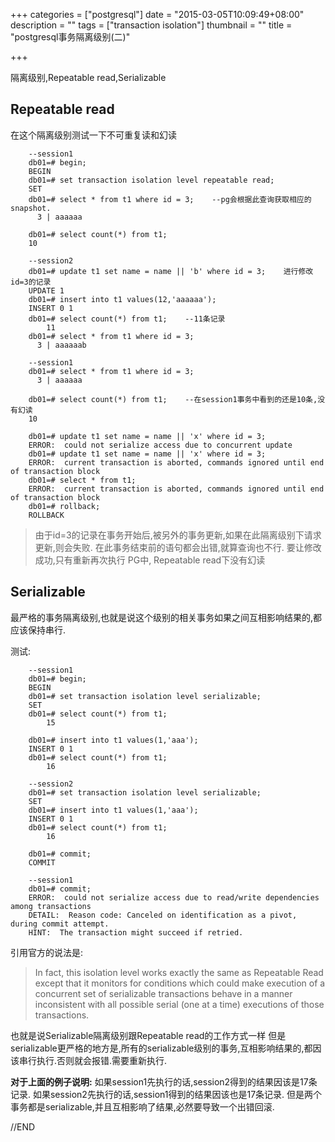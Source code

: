 +++
categories = ["postgresql"]
date = "2015-03-05T10:09:49+08:00"
description = ""
tags = ["transaction isolation"]
thumbnail = ""
title = "postgresql事务隔离级别(二)"

+++

隔离级别,Repeatable read,Serializable

<!--more-->

## Repeatable read

在这个隔离级别测试一下不可重复读和幻读

```
    --session1
    db01=# begin;
    BEGIN
    db01=# set transaction isolation level repeatable read;
    SET
    db01=# select * from t1 where id = 3;    --pg会根据此查询获取相应的snapshot.
      3 | aaaaaa

    db01=# select count(*) from t1;
    10

    --session2
    db01=# update t1 set name = name || 'b' where id = 3;    进行修改id=3的记录
    UPDATE 1
    db01=# insert into t1 values(12,'aaaaaa');
    INSERT 0 1
    db01=# select count(*) from t1;    --11条记录
        11
    db01=# select * from t1 where id = 3;
      3 | aaaaaab

    --session1
    db01=# select * from t1 where id = 3;
      3 | aaaaaa

    db01=# select count(*) from t1;    --在session1事务中看到的还是10条,没有幻读
    10

    db01=# update t1 set name = name || 'x' where id = 3;
    ERROR:  could not serialize access due to concurrent update
    db01=# update t1 set name = name || 'x' where id = 3;
    ERROR:  current transaction is aborted, commands ignored until end of transaction block
    db01=# select * from t1;
    ERROR:  current transaction is aborted, commands ignored until end of transaction block
    db01=# rollback;
    ROLLBACK
```

> 由于id=3的记录在事务开始后,被另外的事务更新,如果在此隔离级别下请求更新,则会失败.
> 在此事务结束前的语句都会出错,就算查询也不行.
> 要让修改成功,只有重新再次执行
> PG中, Repeatable read下没有幻读

## Serializable

最严格的事务隔离级别,也就是说这个级别的相关事务如果之间互相影响结果的,都应该保持串行.

测试:

```
    --session1
    db01=# begin;
    BEGIN
    db01=# set transaction isolation level serializable;
    SET
    db01=# select count(*) from t1;
        15

    db01=# insert into t1 values(1,'aaa');
    INSERT 0 1
    db01=# select count(*) from t1;
        16

    --session2
    db01=# set transaction isolation level serializable;
    SET
    db01=# insert into t1 values(1,'aaa');
    INSERT 0 1
    db01=# select count(*) from t1;
        16

    db01=# commit;
    COMMIT

    --session1
    db01=# commit;
    ERROR:  could not serialize access due to read/write dependencies among transactions
    DETAIL:  Reason code: Canceled on identification as a pivot, during commit attempt.
    HINT:  The transaction might succeed if retried.
```

引用官方的说法是:

> In fact, this isolation level works exactly the same as Repeatable Read except that it monitors for conditions which could make execution of a concurrent set of serializable transactions behave in a manner inconsistent with all possible serial (one at a time) executions of those transactions.

也就是说Serializable隔离级别跟Repeatable read的工作方式一样
但是serializable更严格的地方是,所有的serializable级别的事务,互相影响结果的,都因该串行执行.否则就会报错.需要重新执行.

**对于上面的例子说明:**
如果session1先执行的话,session2得到的结果因该是17条记录.
如果session2先执行的话,session1得到的结果因该也是17条记录.
但是两个事务都是serializable,并且互相影响了结果,必然要导致一个出错回滚.

//END

